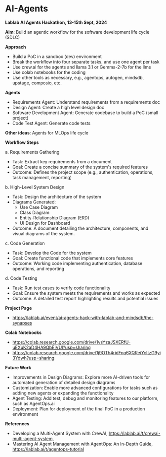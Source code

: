 # AI-Agents
**Lablab AI Agents Hackathon, 13-15th Sept, 2024**

**Aim**: Build an agentic workflow for the software development life cycle (SDLC)

**Approach**
- Build a PoC in a sandbox (dev) environment
- Break the workflow into four separate tasks, and use one agent per task
- Use crew.ai for the agents and llama 3.1 or Gemma-2-7b for the llms
- Use colab notebooks for the coding
- Use other tools as necessary, e.g., agentops, autogen, mindsdb, upstage, composio, etc.

**Agents**
- Requirements Agent: Understand requirements from a requirements doc
- Design Agent: Create a high level design doc
- Software Development Agent: Generate codebase to build a PoC (small project)
- Code Test Agent: Generate code tests

**Other ideas**: Agents for MLOps life cycle

**Workflow Steps**

a. Requirements Gathering
- Task: Extract key requirements from a document
- Goal: Create a concise summary of the system's required features
- Outcome: Defines the project scope (e.g., authentication, operations, task management, reporting)

b. High-Level System Design
- Task: Design the architecture of the system
- Diagrams Generated:
    -   Use Case Diagram
    -   Class Diagram
    -   Entity-Relationship Diagram (ERD)
    -   UI Design for Dashboard
- Outcome: A document detailing the architecture, components, and visual diagrams of the system.

c. Code Generation
- Task: Develop the Code for the system
- Goal: Create functional code that implements core features
- Outcome: Working code implementing authentication, database operations, and reporting

d. Code Testing
- Task: Run test cases to verify code functionality
- Goal: Ensure the system meets the requirements and works as expected
- Outcome: A detailed test report highlighting results and potential issues

**Project Page**
- https://lablab.ai/event/ai-agents-hack-with-lablab-and-mindsdb/the-synapses

**Colab Notebooks**
- https://colab.research.google.com/drive/1vsYzaJSXERfU-uEXuK2aD4HA9QbEIVUl?usp=sharing
- https://colab.research.google.com/drive/1j9OTh4ridFnq6XQReiYcItzG9yi3Ydwh?usp=sharing

**Future Work**
- Improvements in Design Diagrams: Explore more AI-driven tools for automated generation of detailed design diagrams
- Customization: Enable more advanced configurations for tasks such as adding new agents or expanding the functionality
- Agent Testing: Add test, debug and monitoring features to our platform, such as AgentOps.ai
- Deployment: Plan for deployment of the final PoC in a production environment

**References**
- Developing a Multi-Agent System with CrewAI, https://lablab.ai/t/crewai-multi-agent-system,
- Mastering AI Agent Management with AgentOps: An In-Depth Guide, https://lablab.ai/t/agentops-tutorial 
